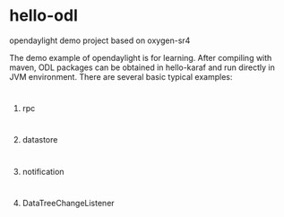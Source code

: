 # hello-odl
opendaylight demo project
based on oxygen-sr4

The demo example of opendaylight is for learning.
After compiling with maven, ODL packages can be obtained in hello-karaf and run directly in JVM environment.
There are several basic typical examples:
#
1) rpc
#
2) datastore
#
3) notification
#
4) DataTreeChangeListener
